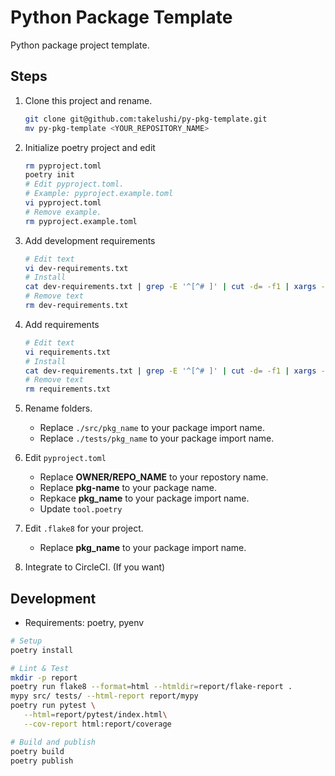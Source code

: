 # Python Package Template

Python package project template.

## Steps

1. Clone this project and rename.

   ```sh
   git clone git@github.com:takelushi/py-pkg-template.git
   mv py-pkg-template <YOUR_REPOSITORY_NAME>
   ```

1. Initialize poetry project and edit

   ```sh
   rm pyproject.toml
   poetry init
   # Edit pyproject.toml.
   # Example: pyproject.example.toml
   vi pyproject.toml
   # Remove example.
   rm pyproject.example.toml
   ```

1. Add development requirements

   ```sh
   # Edit text
   vi dev-requirements.txt
   # Install
   cat dev-requirements.txt | grep -E '^[^# ]' | cut -d= -f1 | xargs -n 1 poetry add --dev
   # Remove text
   rm dev-requirements.txt
   ```

1. Add requirements

   ```sh
   # Edit text
   vi requirements.txt
   # Install
   cat dev-requirements.txt | grep -E '^[^# ]' | cut -d= -f1 | xargs -n 1 poetry add
   # Remove text
   rm requirements.txt
   ```

1. Rename folders.
   * Replace `./src/pkg_name` to your package import name.
   * Replace `./tests/pkg_name` to your package import name.
1. Edit `pyproject.toml`
   * Replace **OWNER/REPO_NAME** to your repostory name.
   * Replace **pkg-name** to your package name.
   * Repkace **pkg_name** to your package import name.
   * Update `tool.poetry`
1. Edit `.flake8` for your project.
   * Replace **pkg_name** to your package import name.
1. Integrate to CircleCI. (If you want)

## Development

* Requirements: poetry, pyenv

```sh
# Setup
poetry install

# Lint & Test
mkdir -p report
poetry run flake8 --format=html --htmldir=report/flake-report .
mypy src/ tests/ --html-report report/mypy
poetry run pytest \
   --html=report/pytest/index.html\
   --cov-report html:report/coverage

# Build and publish
poetry build
poetry publish
```
